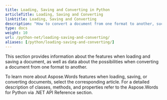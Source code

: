 ```yaml
---
title: Loading, Saving and Converting in Python
articleTitle: Loading, Saving and Converting
linktitle: Loading, Saving and Converting
description: "How to convert a document from one format to another, such as Word to PDF or HTML to Markdown, as well as how to load and save a document using Python."
type: docs
weight: 10
url: /python-net/loading-saving-and-converting/
aliases: [/python/loading-saving-and-converting/]
---
```


This section provides information about the features when loading and saving a document, as well as data about the possibilities when converting a document from one format to another.

To learn more about Aspose.Words features when loading, saving, or converting documents, select the corresponding article. For a detailed description of classes, methods, and properties refer to the Aspose.Words for Python via .NET API Reference section.
